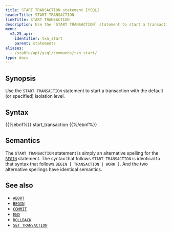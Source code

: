 ```yaml
---
title: START TRANSACTION statement [YSQL]
headerTitle: START TRANSACTION
linkTitle: START TRANSACTION
description: Use the `START TRANSACTION` statement to start a transaction with the default (or specified) isolation level.
menu:
  v2.25_api:
    identifier: txn_start
    parent: statements
aliases:
  - /stable/api/ysql/commands/txn_start/
type: docs
---
```


## Synopsis

Use the `START TRANSACTION` statement to start a transaction with the default (or specified) isolation level.

## Syntax

{{%ebnf%}}
  start_transaction
{{%/ebnf%}}

## Semantics

The `START TRANSACTION` statement is simply an alternative spelling for the [`BEGIN`](../txn_begin) statement. The syntax that follows `START TRANSACTION` is identical to that syntax that follows `BEGIN [ TRANSACTION | WORK ]`. And the two alternative spellings have identical semantics.

## See also

- [`ABORT`](../txn_abort)
- [`BEGIN`](../txn_begin)
- [`COMMIT`](../txn_commit)
- [`END`](../txn_end)
- [`ROLLBACK`](../txn_rollback)
- [`SET TRANSACTION`](../txn_set)
